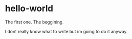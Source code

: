 # hello-world
The first one. The beggining.

I dont really know what to write but im going to do it anyway.

